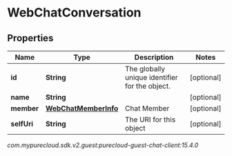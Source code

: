 # WebChatConversation


## Properties

| Name | Type | Description | Notes |
| ------------ | ------------- | ------------- | ------------- |
| **id** | **String** | The globally unique identifier for the object. |  [optional] |
| **name** | **String** |  |  [optional] |
| **member** | [**WebChatMemberInfo**](WebChatMemberInfo) | Chat Member |  [optional] |
| **selfUri** | **String** | The URI for this object |  [optional] |




_com.mypurecloud.sdk.v2.guest:purecloud-guest-chat-client:15.4.0_